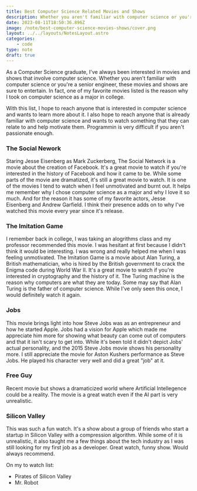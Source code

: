 ```yaml
---
title: Best Computer Science Related Movies and Shows
description: Whether you aren't familiar with computer science or you're a senior engineer, these movies and shows are sure to entertain.
date: 2023-08-11T18:50:36.896Z
image: /note/best-computer-science-movies-shows/cover.png
layout: ../../layouts/NotesLayout.astro
categories:
    - code
type: note
draft: true
---
```


As a Computer Science graduate, I've always been interested in movies and shows that involve computer science. Whether you aren't familiar with computer science or you're a senior engineer, these movies and shows are sure to entertain. In fact, one of my favorite movies listed is the reason why I took on computer science as a major in college.

With this list, I hope to reach anyone that is interested in computer science and wants to learn more about it. I also hope to reach anyone that is already familiar with computer science and wants to watch something that they can relate to and help motivate them. Programmin is very difficult if you aren't passionate enough.

### The Social Nework

Staring Jesse Eisenberg as Mark Zuckerberg, The Social Network is a movie about the creation of Facebook. It's a great movie to watch if you're interested in the history of Facebook and how it came to be. While some parts of the movie are dramatized, it's still a great movie to watch. It is one of the movies I tend to watch when I feel unmotivated and burnt out. It helps me remember why I chose computer science as a major and why I love it so much. And for the reason it has some of my favorite actors, Jesse Eisenberg and Andrew Garfield. I think their presence adds on to why I've watched this movie every year since it's release.

### The Imitation Game

I remember back in college, I was taking an alogrithms class and my professor recommended this movie. I was hesitant at first because I didn't think it would be interesting. I was wrong and really helped me when I was feeling unmotivated. The Imitation Game is a movie about Alan Turing, a British mathematician, who is hired by the British government to crack the Enigma code during World War II. It's a great movie to watch if you're interested in cryptography and the history of it. The Turing machine is the reason why computers are what they are today. Some may say that Alan Turing is the father of computer science. While I've only seen this once, I would definitely watch it again.

### Jobs

This movie brings light into how Steve Jobs was as an entrepreneur and how he started Apple. Jobs had a vision for Apple which made me appreciate him more for showing what beauty can come out of computers and that it isn't scary to get into. While it's been told it didn't depict Jobs' actual personality, and the 2015 Steve Jobs movie shows his personality more. I still appreciate the movie for Aston Kushers performance as Steve Jobs. He played his character very well and did a great "job" at it.

### Free Guy

Recent movie but shows a dramaticized world where Artificial Intellegence could be a reality. The movie is a great watch even if the AI part is very unrealistic.

### Silicon Valley

This was such a fun watch. It's a show about a group of friends who start a startup in Silicon Valley with a compression algorithm. While some of it is unrealistic, it also taught me a few things about the tech industry as I was still looking for my first job as a developer. Great watch, funny show. Would always recommend.

On my to watch list:

-   Pirates of Silicon Valley
-   Mr. Robot
